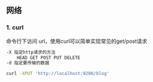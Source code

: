 ## 网络

### 1. curl

命令行下访问 url，使用curl可以简单实现常见的get/post请求

```bash
-X 指定http请求的方法
	HEAD GET POST PUT DELETE
-d 指定要传输的数据

curl -XPUT 'http://localhost:9200/blog'

```





